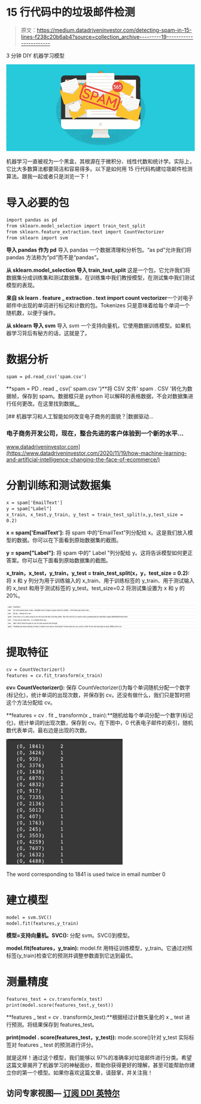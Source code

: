 # 15 行代码中的垃圾邮件检测

> 原文：<https://medium.datadriveninvestor.com/detecting-spam-in-15-lines-f238c20b6ab4?source=collection_archive---------19----------------------->

3 分钟 DIY 机器学习模型

![](img/4c95c95d923206dec26b128bb57aa8b2.png)

机器学习一直被视为一个黑盒，其根源在于微积分、线性代数和统计学。实际上，它比大多数算法都要简洁和容易得多。以下是如何用 15 行代码构建垃圾邮件检测算法。跟我一起或者只是浏览一下！

# 导入必要的包

```
import pandas as pd
from sklearn.model_selection import train_test_split
from sklearn.feature_extraction.text import CountVectorizer
from sklearn import svm
```

**导入 pandas 作为 pd** 导入 pandas 一个数据清理和分析包。“as pd”允许我们将 pandas 方法称为“pd”而不是“pandas”。

**从 sklearn.model_selection 导入 train_test_split** 这是一个包，它允许我们将数据集分成训练集和测试数据集，在训练集中我们教授模型，在测试集中我们测试模型的表现。

**来自 sk learn . feature _ extraction . text import count vectorizer**一个对电子邮件中出现的单词进行标记和计数的包。Tokenizes 只是意味着给每个单词一个随机数，以便于操作。

**从 sklearn 导入 svm** 导入 svm 一个支持向量机，它使用数据训练模型。如果机器学习背后有秘方的话，这就是了。

# 数据分析

```
spam = pd.read_csv('spam.csv')
```

**spam = PD . read _ csv(' spam.csv ')**将 CSV 文件' spam . CSV '转化为数据帧，保存到 spam。数据框只是 python 可以解释的表格数据，不会对数据集进行任何更改。在这里找到数据[。](https://drive.google.com/file/d/1vBFxXjwFmojH80e0hVnsB7Hjy7hbgCMT/view?usp=sharing)

[](https://www.datadriveninvestor.com/2020/11/19/how-machine-learning-and-artificial-intelligence-changing-the-face-of-ecommerce/) [## 机器学习和人工智能如何改变电子商务的面貌？|数据驱动…

### 电子商务开发公司，现在，整合先进的客户体验到一个新的水平…

www.datadriveninvestor.com](https://www.datadriveninvestor.com/2020/11/19/how-machine-learning-and-artificial-intelligence-changing-the-face-of-ecommerce/) 

# 分割训练和测试数据集

```
x = spam['EmailText']
y = spam["Label"]
x_train, x_test,y_train, y_test = train_test_split(x,y,test_size = 0.2)
```

**x = spam['EmailText']:** 将 spam 中的“EmailText”列分配给 x。这是我们放入模型的数据。你可以在下面看到原始数据集的截图。

**y = spam["Label"]:** 将 spam 中的" Label "列分配给 y。这将告诉模型如何更正答案。你可以在下面看到原始数据集的截图。

**x_train，x_test，y_train，y_test = train_test_split(x，y，test_size = 0.2):** 将 x 和 y 列分为用于训练输入的 x_train、用于训练标签的 y_train、用于测试输入的 x_test 和用于测试标签的 y_test。test_size=0.2 将测试集设置为 x 和 y 的 20%。

![](img/a21a4ee435f5bc64b5c25db7d0d85b6a.png)

# 提取特征

```
cv = CountVectorizer()
features = cv.fit_transform(x_train)
```

**cv= CountVectorizer():** 保存 CountVectorizer()为每个单词随机分配一个数字(标记化)，统计单词的出现次数，并保存到 cv。还没有做什么，我们只是暂时把这个方法分配给 cv。

**features = cv . fit _ transform(x _ train):**随机给每个单词分配一个数字(标记化)，统计单词的出现次数，保存到 cv。在下图中，0 代表电子邮件的索引，随机数代表单词，最右边是出现的次数。

![](img/16e3acdcd26ae1cf8a2144efab8ab165.png)

The word corresponding to 1841 is used twice in email number 0

# 建立模型

```
model = svm.SVC()
model.fit(features,y_train)
```

**模型=支持向量机。SVC():** 分配 svm。SVC()到模型。

**model.fit(features，y_train):** model.fit 用特征训练模型，y_train。它通过对照标签(y_train)检查它的预测并调整参数直到它达到最优。

# 测量精度

```
features_test = cv.transform(x_test)
print(model.score(features_test,y_test))
```

**features _ test = cv . transform(x_test):**根据经过计数矢量化的 x _ test 进行预测。将结果保存到 features_test。

**print(model . score(features_test，y_test)):** mode.score()针对 y_test 实际标签对 features _ test 的预测进行评分。

就是这样！通过这个模型，我们能够以 97%的准确率对垃圾邮件进行分类。希望这篇文章揭开了机器学习的神秘面纱，帮助你获得更好的理解，甚至可能帮助你建立你的第一个模型。如果你喜欢这篇文章，请鼓掌，并关注我！

## 访问专家视图— [订阅 DDI 英特尔](https://datadriveninvestor.com/ddi-intel)